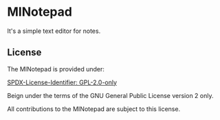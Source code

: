 # MINotepad

It's a simple text editor for notes.

## License

The MINotepad is provided under:

[SPDX-License-Identifier: GPL-2.0-only](https://spdx.org/licenses/GPL-2.0-only.html)

Beign under the terms of the GNU General Public License version 2 only.

All contributions to the MINotepad are subject to this license.
